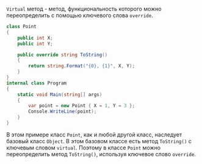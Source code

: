 
`Virtual` метод - метод, функциональность которого можно переопределить с помощью ключевого слова `override`. 

```cs
class Point
{
    public int X;
    public int Y;

    public override string ToString()
    {
        return string.Format("{0}, {1}", X, Y); 
    }
}
internal class Program
{
    static void Main(string[] args)
    {
        var point = new Point { X = 1, Y = 3 };
        Console.WriteLine(point);
    }
}
```

В этом примере класс `Point`, как и любой другой класс, наследует базовый класс `Object`. В этом базовом классе есть метод `ToString()` с ключевым словом `virtual`. Поэтому в классе `Point` можно переопределить метод `ToString()`, используя ключевое слово `override`.